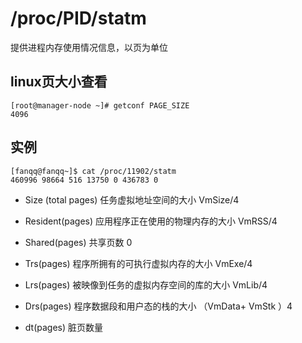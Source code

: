 # /proc/PID/statm

提供进程内存使用情况信息，以页为单位

## linux页大小查看

```shell
[root@manager-node ~]# getconf PAGE_SIZE
4096
```

## 实例

```shell
[fanqq@fanqq~]$ cat /proc/11902/statm
460996 98664 516 13750 0 436783 0
```

-  Size (total pages) 任务虚拟地址空间的大小 VmSize/4

- Resident(pages) 应用程序正在使用的物理内存的大小 VmRSS/4

- Shared(pages) 共享页数 0

- Trs(pages) 程序所拥有的可执行虚拟内存的大小 VmExe/4

- Lrs(pages) 被映像到任务的虚拟内存空间的库的大小 VmLib/4

- Drs(pages) 程序数据段和用户态的栈的大小 （VmData+ VmStk ）4

- dt(pages) 脏页数量
  